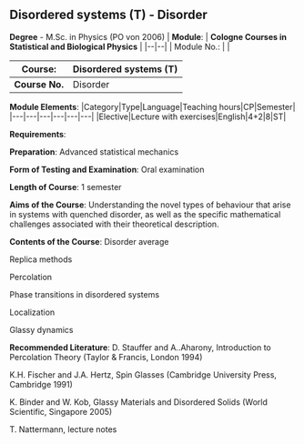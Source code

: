 ## Disordered systems (T) - Disorder

**Degree** - M.Sc. in Physics (PO von 2006)
| **Module**: | **Cologne Courses in Statistical and Biological Physics** |
|--|--|
| Module No.: |  |

| **Course**: | Disordered systems (T) |
|------|------|
| **Course No.** | Disorder |

**Module Elements**:
|Category|Type|Language|Teaching hours|CP|Semester|
|---|---|---|---|---|---|
|Elective|Lecture with exercises|English|4+2|8|ST|

**Requirements**:


**Preparation**:
Advanced statistical mechanics

**Form of Testing and Examination**:
Oral examination

**Length of Course**:
1 semester

**Aims of the Course**:
Understanding the novel types of behaviour that arise in systems with quenched disorder, as well as the specific mathematical challenges associated with their theoretical description.

**Contents of the Course**:
Disorder average

Replica methods

Percolation

Phase transitions in disordered systems

Localization

Glassy dynamics

**Recommended Literature**:
D. Stauffer and A..Aharony,  Introduction to Percolation Theory (Taylor & Francis, London 1994)

K.H. Fischer and  J.A. Hertz, Spin Glasses (Cambridge University Press, Cambridge 1991)

K. Binder and W. Kob, Glassy Materials and Disordered Solids (World Scientific, Singapore 2005)

T. Nattermann, lecture notes


